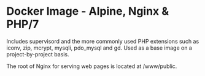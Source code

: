 # Docker Image - Alpine, Nginx & PHP/7

Includes supervisord and the more commonly used PHP extensions such as iconv, zip, mcrypt, mysqli, pdo_mysql and gd. Used as a base image on a project-by-project basis.

The root of Nginx for serving web pages is located at /www/public.
